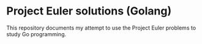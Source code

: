 # Project Euler solutions (Golang)

This repository documents my attempt to use the Project Euler problems to study Go programming.